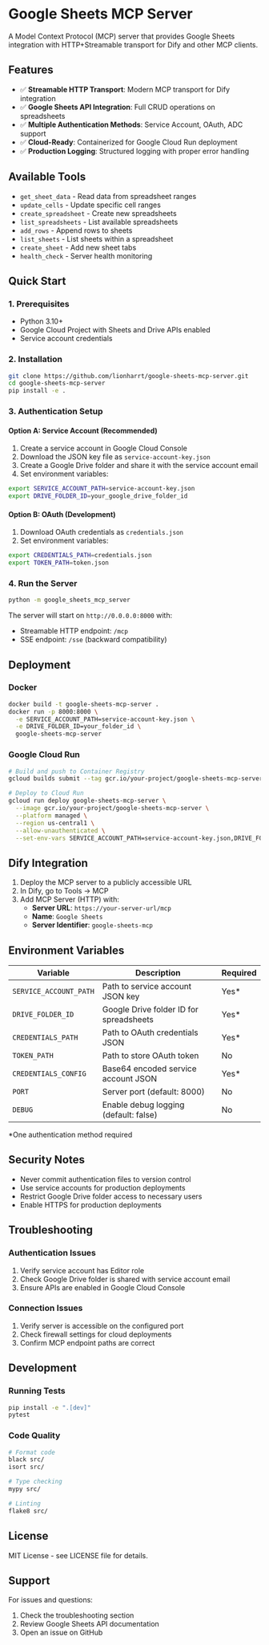 # Google Sheets MCP Server

A Model Context Protocol (MCP) server that provides Google Sheets integration with HTTP+Streamable transport for Dify and other MCP clients.

## Features

- ✅ **Streamable HTTP Transport**: Modern MCP transport for Dify integration
- ✅ **Google Sheets API Integration**: Full CRUD operations on spreadsheets
- ✅ **Multiple Authentication Methods**: Service Account, OAuth, ADC support
- ✅ **Cloud-Ready**: Containerized for Google Cloud Run deployment
- ✅ **Production Logging**: Structured logging with proper error handling

## Available Tools

- `get_sheet_data` - Read data from spreadsheet ranges
- `update_cells` - Update specific cell ranges
- `create_spreadsheet` - Create new spreadsheets
- `list_spreadsheets` - List available spreadsheets
- `add_rows` - Append rows to sheets
- `list_sheets` - List sheets within a spreadsheet
- `create_sheet` - Add new sheet tabs
- `health_check` - Server health monitoring

## Quick Start

### 1. Prerequisites

- Python 3.10+
- Google Cloud Project with Sheets and Drive APIs enabled
- Service account credentials

### 2. Installation

```bash
git clone https://github.com/lionharrt/google-sheets-mcp-server.git
cd google-sheets-mcp-server
pip install -e .
```

### 3. Authentication Setup

#### Option A: Service Account (Recommended)

1. Create a service account in Google Cloud Console
2. Download the JSON key file as `service-account-key.json`
3. Create a Google Drive folder and share it with the service account email
4. Set environment variables:

```bash
export SERVICE_ACCOUNT_PATH=service-account-key.json
export DRIVE_FOLDER_ID=your_google_drive_folder_id
```

#### Option B: OAuth (Development)

1. Download OAuth credentials as `credentials.json`
2. Set environment variables:

```bash
export CREDENTIALS_PATH=credentials.json
export TOKEN_PATH=token.json
```

### 4. Run the Server

```bash
python -m google_sheets_mcp_server
```

The server will start on `http://0.0.0.0:8000` with:
- Streamable HTTP endpoint: `/mcp`
- SSE endpoint: `/sse` (backward compatibility)

## Deployment

### Docker

```bash
docker build -t google-sheets-mcp-server .
docker run -p 8000:8000 \
  -e SERVICE_ACCOUNT_PATH=service-account-key.json \
  -e DRIVE_FOLDER_ID=your_folder_id \
  google-sheets-mcp-server
```

### Google Cloud Run

```bash
# Build and push to Container Registry
gcloud builds submit --tag gcr.io/your-project/google-sheets-mcp-server

# Deploy to Cloud Run
gcloud run deploy google-sheets-mcp-server \
  --image gcr.io/your-project/google-sheets-mcp-server \
  --platform managed \
  --region us-central1 \
  --allow-unauthenticated \
  --set-env-vars SERVICE_ACCOUNT_PATH=service-account-key.json,DRIVE_FOLDER_ID=your_folder_id
```

## Dify Integration

1. Deploy the MCP server to a publicly accessible URL
2. In Dify, go to Tools → MCP
3. Add MCP Server (HTTP) with:
   - **Server URL**: `https://your-server-url/mcp`
   - **Name**: `Google Sheets`
   - **Server Identifier**: `google-sheets-mcp`

## Environment Variables

| Variable | Description | Required |
|----------|-------------|----------|
| `SERVICE_ACCOUNT_PATH` | Path to service account JSON key | Yes* |
| `DRIVE_FOLDER_ID` | Google Drive folder ID for spreadsheets | Yes* |
| `CREDENTIALS_PATH` | Path to OAuth credentials JSON | Yes* |
| `TOKEN_PATH` | Path to store OAuth token | No |
| `CREDENTIALS_CONFIG` | Base64 encoded service account JSON | Yes* |
| `PORT` | Server port (default: 8000) | No |
| `DEBUG` | Enable debug logging (default: false) | No |

*One authentication method required

## Security Notes

- Never commit authentication files to version control
- Use service accounts for production deployments
- Restrict Google Drive folder access to necessary users
- Enable HTTPS for production deployments

## Troubleshooting

### Authentication Issues

1. Verify service account has Editor role
2. Check Google Drive folder is shared with service account email
3. Ensure APIs are enabled in Google Cloud Console

### Connection Issues

1. Verify server is accessible on the configured port
2. Check firewall settings for cloud deployments
3. Confirm MCP endpoint paths are correct

## Development

### Running Tests

```bash
pip install -e ".[dev]"
pytest
```

### Code Quality

```bash
# Format code
black src/
isort src/

# Type checking
mypy src/

# Linting
flake8 src/
```

## License

MIT License - see LICENSE file for details.

## Support

For issues and questions:
1. Check the troubleshooting section
2. Review Google Sheets API documentation
3. Open an issue on GitHub
